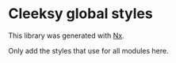 # Cleeksy global styles

This library was generated with [Nx](https://nx.dev).

Only add the styles that use for all modules here.
